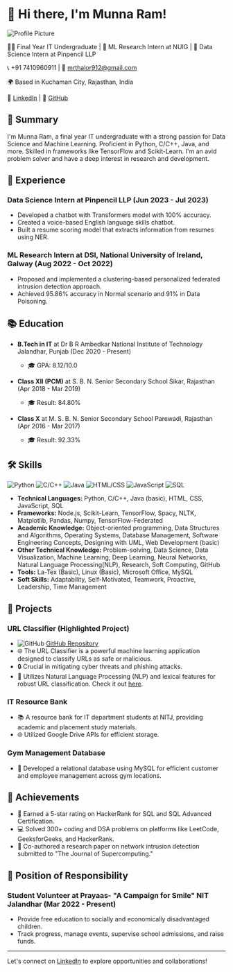 # 👋 Hi there, I'm Munna Ram!

![Profile Picture](https://your-profile-picture-url.com)

🧑‍💻 Final Year IT Undergraduate | 🤖 ML Research Intern at NUIG | 💼 Data Science Intern at Pinpencil LLP

📞 +91 7410960911 | 📧 mrthalor912@gmail.com

🌍 Based in Kuchaman City, Rajasthan, India

🔗 [LinkedIn](https://www.linkedin.com/in/munna-ram-950a5b200/) | 📂 [GitHub](https://github.com/munna0912)

## 📌 Summary

I'm Munna Ram, a final year IT undergraduate with a strong passion for Data Science and Machine Learning. Proficient in Python, C/C++, Java, and more. Skilled in frameworks like TensorFlow and Scikit-Learn. I'm an avid problem solver and have a deep interest in research and development.

## 🚀 Experience

### Data Science Intern at Pinpencil LLP (Jun 2023 - Jul 2023)

- Developed a chatbot with Transformers model with 100% accuracy.
- Created a voice-based English language skills chatbot.
- Built a resume scoring model that extracts information from resumes using NER.

### ML Research Intern at DSI, National University of Ireland, Galway (Aug 2022 - Oct 2022)

- Proposed and implemented a clustering-based personalized federated intrusion detection approach.
- Achieved 95.86% accuracy in Normal scenario and 91% in Data Poisoning.

## 📚 Education

- **B.Tech in IT** at Dr B R Ambedkar National Institute of Technology Jalandhar, Punjab (Dec 2020 - Present)
  - 🎓 GPA: 8.12/10.0

- **Class XII (PCM)** at S. B. N. Senior Secondary School Sikar, Rajasthan (Apr 2018 - Mar 2019)
  - 🎓 Result: 84.80%

- **Class X** at M. S. B. N. Senior Secondary School Parewadi, Rajasthan (Apr 2016 - Mar 2017)
  - 🎓 Result: 92.33%

## 🛠️ Skills

![Python](python-logo.png) ![C/C++](c-cpp-logo.png) ![Java](java-logo.png) ![HTML/CSS](html-css-logo.png) ![JavaScript](javascript-logo.png) ![SQL](sql-logo.png)

- **Technical Languages:** Python, C/C++, Java (basic), HTML, CSS, JavaScript, SQL
- **Frameworks:** Node.js, Scikit-Learn, TensorFlow, Spacy, NLTK, Matplotlib, Pandas, Numpy, TensorFlow-Federated
- **Academic Knowledge:** Object-oriented programming, Data Structures and Algorithms, Operating Systems, Database Management, Software Engineering Concepts, Designing with UML, Web Development (basic)
- **Other Technical Knowledge:** Problem-solving, Data Science, Data Visualization, Machine Learning, Deep Learning, Neural Networks, Natural Language Processing(NLP), Research, Soft Computing, GitHub
- **Tools:** La-Tex (Basic), Linux (Basic), Microsoft Office, MySQL
- **Soft Skills:** Adaptability, Self-Motivated, Teamwork, Proactive, Leadership, Time Management

## 💼 Projects

### URL Classifier (Highlighted Project)

- ![GitHub](github-logo.png) [GitHub Repository](https://github.com/munna0912/URL_CLASSIFIER)
- 🌐 The URL Classifier is a powerful machine learning application designed to classify URLs as safe or malicious.
- 🔒 Crucial in mitigating cyber threats and phishing attacks.
- 🚀 Utilizes Natural Language Processing (NLP) and lexical features for robust URL classification. Check it out [here](https://huggingface.co/spaces/Munna0912/URL_CLASSIFIER).

### IT Resource Bank

- 📚 A resource bank for IT department students at NITJ, providing academic and placement study materials.
- 🌐 Utilized Google Drive APIs for efficient storage.

### Gym Management Database

- 💪 Developed a relational database using MySQL for efficient customer and employee management across gym locations.

## 🏅 Achievements

- 🌟 Earned a 5-star rating on HackerRank for SQL and SQL Advanced Certification.
- 💻 Solved 300+ coding and DSA problems on platforms like LeetCode, GeeksforGeeks, and HackerRank.
- 📄 Co-authored a research paper on network intrusion detection submitted to "The Journal of Supercomputing."


## 🤝 Position of Responsibility

### Student Volunteer at Prayaas- "A Campaign for Smile" NIT Jalandhar (Mar 2022 - Present)

- Provide free education to socially and economically disadvantaged children.
- Track progress, manage events, supervise school admissions, and raise funds.

---

Let's connect on [LinkedIn](https://www.linkedin.com/in/munna-ram-950a5b200/) to explore opportunities and collaborations!
